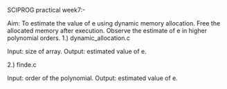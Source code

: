SCIPROG practical week7:-


Aim: To estimate the value of e using dynamic memory allocation. Free the allocated memory after execution. Observe the estimate of e in higher polynomial orders.
1.) dynamic_allocation.c

Input: size of array.
Output: estimated value of e.

2.) finde.c

Input: order of the polynomial.
Output: estimated value of e.

